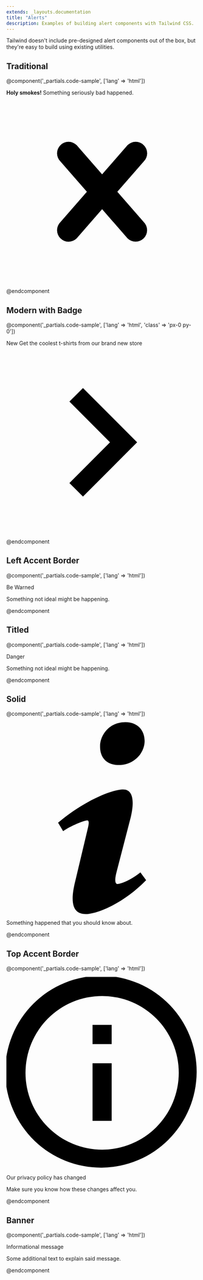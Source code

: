 ```yaml
---
extends: _layouts.documentation
title: "Alerts"
description: Examples of building alert components with Tailwind CSS.
---
```


Tailwind doesn't include pre-designed alert components out of the box, but they're easy to build using existing utilities.

## Traditional

@component('_partials.code-sample', ['lang' => 'html'])
<div class="bg-red-100 border border-red-light text-red-700 px-4 py-3 rounded relative" role="alert">
  <strong class="font-bold">Holy smokes!</strong>
  <span class="block sm:inline">Something seriously bad happened.</span>
  <span class="absolute top-0 bottom-0 right-0 px-4 py-3">
    <svg class="fill-current h-6 w-6 text-red" role="button" xmlns="http://www.w3.org/2000/svg" viewBox="0 0 20 20"><title>Close</title><path d="M14.348 14.849a1.2 1.2 0 0 1-1.697 0L10 11.819l-2.651 3.029a1.2 1.2 0 1 1-1.697-1.697l2.758-3.15-2.759-3.152a1.2 1.2 0 1 1 1.697-1.697L10 8.183l2.651-3.031a1.2 1.2 0 1 1 1.697 1.697l-2.758 3.152 2.758 3.15a1.2 1.2 0 0 1 0 1.698z"/></svg>
  </span>
</div>
@endcomponent

## Modern with Badge

@component('_partials.code-sample', ['lang' => 'html', 'class' => 'px-0 py-0'])
<div class="bg-indigo-900 text-center py-4 lg:px-4">
  <div class="p-2 bg-indigo-800 items-center text-indigo-100 leading-none lg:rounded-full flex lg:inline-flex" role="alert">
    <span class="flex rounded-full bg-indigo uppercase px-2 py-1 text-xs font-bold mr-3">New</span>
    <span class="font-semibold mr-2 text-left flex-auto">Get the coolest t-shirts from our brand new store</span>
    <svg class="fill-current opacity-75 h-4 w-4" xmlns="http://www.w3.org/2000/svg" viewBox="0 0 20 20"><path d="M12.95 10.707l.707-.707L8 4.343 6.586 5.757 10.828 10l-4.242 4.243L8 15.657l4.95-4.95z"/></svg>
  </div>
</div>
@endcomponent

## Left Accent Border

@component('_partials.code-sample', ['lang' => 'html'])
<div class="bg-orange-100 border-l-4 border-orange text-orange-700 p-4" role="alert">
  <p class="font-bold">Be Warned</p>
  <p>Something not ideal might be happening.</p>
</div>
@endcomponent

## Titled

@component('_partials.code-sample', ['lang' => 'html'])
<div role="alert">
  <div class="bg-red text-white font-bold rounded-t px-4 py-2">
    Danger
  </div>
  <div class="border border-t-0 border-red-light rounded-b bg-red-100 px-4 py-3 text-red-700">
    <p>Something not ideal might be happening.</p>
  </div>
</div>
@endcomponent

## Solid

@component('_partials.code-sample', ['lang' => 'html'])
<div class="flex items-center bg-blue text-white text-sm font-bold px-4 py-3" role="alert">
  <svg class="fill-current w-4 h-4 mr-2" xmlns="http://www.w3.org/2000/svg" viewBox="0 0 20 20"><path d="M12.432 0c1.34 0 2.01.912 2.01 1.957 0 1.305-1.164 2.512-2.679 2.512-1.269 0-2.009-.75-1.974-1.99C9.789 1.436 10.67 0 12.432 0zM8.309 20c-1.058 0-1.833-.652-1.093-3.524l1.214-5.092c.211-.814.246-1.141 0-1.141-.317 0-1.689.562-2.502 1.117l-.528-.88c2.572-2.186 5.531-3.467 6.801-3.467 1.057 0 1.233 1.273.705 3.23l-1.391 5.352c-.246.945-.141 1.271.106 1.271.317 0 1.357-.392 2.379-1.207l.6.814C12.098 19.02 9.365 20 8.309 20z"/></svg>
  <p>Something happened that you should know about.</p>
</div>
@endcomponent

## Top Accent Border

@component('_partials.code-sample', ['lang' => 'html'])
<div class="bg-teal-100 border-t-4 border-teal rounded-b text-teal-900 px-4 py-3 shadow-md" role="alert">
  <div class="flex">
    <div class="py-1"><svg class="fill-current h-6 w-6 text-teal mr-4" xmlns="http://www.w3.org/2000/svg" viewBox="0 0 20 20"><path d="M2.93 17.07A10 10 0 1 1 17.07 2.93 10 10 0 0 1 2.93 17.07zm12.73-1.41A8 8 0 1 0 4.34 4.34a8 8 0 0 0 11.32 11.32zM9 11V9h2v6H9v-4zm0-6h2v2H9V5z"/></svg></div>
    <div>
      <p class="font-bold">Our privacy policy has changed</p>
      <p class="text-sm">Make sure you know how these changes affect you.</p>
    </div>
  </div>
</div>
@endcomponent

## Banner

@component('_partials.code-sample', ['lang' => 'html'])
<div class="bg-blue-100 border-t border-b border-blue text-blue-700 px-4 py-3" role="alert">
  <p class="font-bold">Informational message</p>
  <p class="text-sm">Some additional text to explain said message.</p>
</div>
@endcomponent
